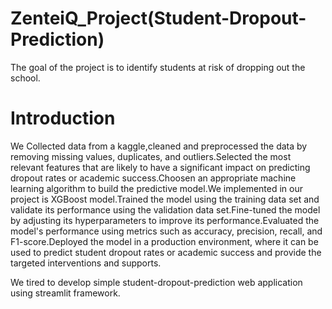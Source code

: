 # ZenteiQ_Project(Student-Dropout-Prediction)

The goal of the project is to identify students at risk of dropping out the school.

# Introduction

We Collected data from a kaggle,cleaned and preprocessed the data by removing missing values, duplicates, and outliers.Selected the most relevant features that are likely to have a significant impact on predicting dropout rates or academic success.Choosen an appropriate machine learning algorithm to build the predictive model.We implemented in our project is XGBoost model.Trained the model using the training data set and validate its performance using the validation data set.Fine-tuned the model by adjusting its hyperparameters to improve its performance.Evaluated the model's performance using metrics such as accuracy, precision, recall, and F1-score.Deployed the model in a production environment, where it can be used to predict student dropout rates or academic success and provide the targeted interventions and supports.

We tired to develop simple student-dropout-prediction web application using streamlit framework.
